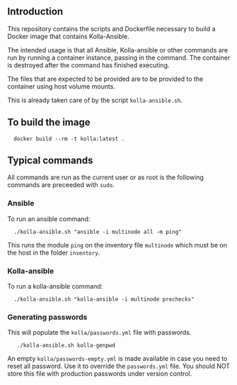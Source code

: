 ## Introduction

This repository contains the scripts and Dockerfile necessary to build a Docker image that contains Kolla-Ansible.

The intended usage is that all Ansible, Kolla-ansible or other commands are run by running a container instance, passing in the command.
The container is destroyed after the command has finished executing.

The files that are expected to be provided are to be provided to the container using host volume mounts.

This is already taken care of by the script `kolla-ansible.sh`.

## To build the image

```
  docker build --rm -t kolla:latest .
```

## Typical commands

All commands are run as the current user or as root is the following commands are preceeded with `sudo`.

### Ansible

To run an ansible command:

```
  ./kolla-ansible.sh "ansible -i multinode all -m ping"
```

This runs the module `ping` on the inventory file `multinode` which must be on the host in the folder `inventory`.

### Kolla-ansible

To run a kolla-ansible command:

```
  ./kolla-ansible.sh "kolla-ansible -i multinode prechecks"
```

### Generating passwords

This will populate the `kolla/passwords.yml` file with passwords.  

```
   ./kolla-ansible.sh kolla-genpwd
```
An empty `kolla/passwords-empty.yml` is made available in case you need to reset all password.
Use it to override the `passwords.yml` file.  You should NOT store this file with production passwords under version control.



